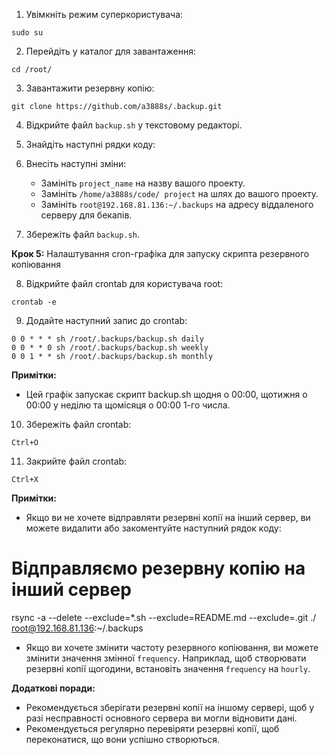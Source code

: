1. Увімкніть режим суперкористувача:

```
sudo su
```

2. Перейдіть у каталог для завантаження:

```
cd /root/
```

3. Завантажити резервну копію:

```
git clone https://github.com/a3888s/.backup.git
```

4. Відкрийте файл `backup.sh` у текстовому редакторі.

5. Знайдіть наступні рядки коду:

6. Внесіть наступні зміни:

    * Замініть `project_name` на назву вашого проекту.
    * Замініть `/home/a3888s/code/ project` на шлях до вашого проекту.
    * Замініть `root@192.168.81.136:~/.backups` на адресу віддаленого серверу для бекапів.

7. Збережіть файл `backup.sh`.

**Крок 5:** Налаштування cron-графіка для запуску скрипта резервного копіювання

8. Відкрийте файл crontab для користувача root:

```
crontab -e
```

9. Додайте наступний запис до crontab:

```
0 0 * * * sh /root/.backups/backup.sh daily
0 0 * * 0 sh /root/.backups/backup.sh weekly
0 0 1 * * sh /root/.backups/backup.sh monthly
```
**Примітки:**

* Цей графік запускає скрипт backup.sh щодня о 00:00, щотижня о 00:00 у неділю та щомісяця о 00:00 1-го числа.

10. Збережіть файл crontab:

```
Ctrl+O
```

11. Закрийте файл crontab:

```
Ctrl+X
```

**Примітки:**

* Якщо ви не хочете відправляти резервні копії на інший сервер, ви можете видалити або закоментуйте наступний рядок коду:


# Відправляємо резервну копію на інший сервер
rsync -a --delete --exclude=*.sh --exclude=README.md --exclude=.git ./ root@192.168.81.136:~/.backups


* Якщо ви хочете змінити частоту резервного копіювання, ви можете змінити значення змінної `frequency`. Наприклад, щоб створювати резервні копії щогодини, встановіть значення `frequency` на `hourly`.

**Додаткові поради:**

* Рекомендується зберігати резервні копії на іншому сервері, щоб у разі несправності основного сервера ви могли відновити дані.
* Рекомендується регулярно перевіряти резервні копії, щоб переконатися, що вони успішно створються.
